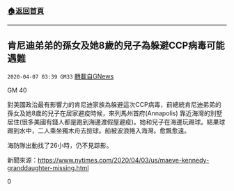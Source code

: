 ###  [:house:返回首頁](https://github.com/ourhimalayas/txt)
---

## 肯尼迪弟弟的孫女及她8歲的兒子為躲避CCP病毒可能遇難
`2020-04-07 03:39 GM33` [轉載自GNews](https://gnews.org/zh-hant/164711/)

GM 40



對美國政治最有影響力的肯尼迪家族為躲避這次CCP病毒，前總統肯尼迪弟弟的孫女及她8歲的兒子在居家避疫時候，來列馬州首府(Annapolis) 靠近海灣的別墅居住(很多美國有錢人都是跑到海邊渡假屋避疫)。她和兒子在海邊玩踢球。結果球踢到水中，二人乘坐獨木舟去撿球。船被波浪捲入海灣。愈飄愈遠。

海防隊出動找了26小時，仍不見踪影。

新聞來源：https://www.nytimes.com/2020/04/03/us/maeve-kennedy-granddaughter-missing.html



0
